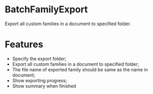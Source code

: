# BatchFamilyExport
Export all custom families in a document to specified folder.

# Features
* Specify the export folder;
* Export all custom families in a document to specified folder;
* The file name of exported family should be same as the name in document;
* Show exporting progress;
* Show summary when finished
